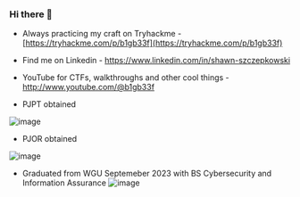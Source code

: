 ### Hi there 👋


-	Always practicing my craft on Tryhackme - [https://tryhackme.com/p/b1gb33f](https://tryhackme.com/p/b1gb33f)

-	Find me on Linkedin - https://www.linkedin.com/in/shawn-szczepkowski

-	YouTube for CTFs, walkthroughs and other cool things - http://www.youtube.com/@b1gb33f

-	PJPT obtained

![image](https://github.com/B1g-B33f/B1g-B33f/assets/130265537/dc3d7083-6bc3-4758-8f70-54058b699de1)  

- PJOR obtained

![image](https://github.com/b1g-b33f/B1g-B33f/assets/130265537/30a572b4-5e0f-42cc-9cac-c195906cd406)



-	Graduated from WGU Septemeber 2023 with BS Cybersecurity and Information Assurance
![image](https://github.com/B1g-B33f/B1g-B33f/assets/130265537/50581aff-5218-4a6b-a484-5df1c0ebcfac)







